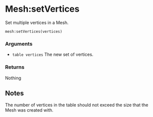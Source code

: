 <!--
category: reference
-->

Mesh:setVertices
===

Set multiple vertices in a Mesh.

    mesh:setVertices(vertices)

### Arguments

- `table vertices` The new set of vertices.

### Returns

Nothing

Notes
---

The number of vertices in the table should not exceed the size that the Mesh was created with.
